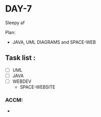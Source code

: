 # DAY-7
Sleepy af
<br>

Plan: 
 - JAVA, UML DIAGRAMS and SPACE-WEB

## Task list :
- [ ] UML
- [ ] JAVA 
- [ ] WEBDEV 
  - SPACE-WEBSITE

### ACCM: 
- 
